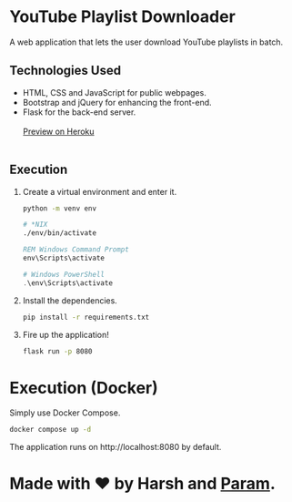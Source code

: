# YouTube Playlist Downloader
A web application that lets the user download
YouTube playlists in batch.

## Technologies Used
* HTML, CSS and JavaScript for public webpages.
* Bootstrap and jQuery for enhancing the front-end.
* Flask for the back-end server.
<br><br>
[Preview on Heroku](https://y-t-downloader.herokuapp.com/)
<br><br>

## Execution
1. Create a virtual environment and enter it.
   ```bash
   python -m venv env
   ```
   ```bash
   # *NIX
   ./env/bin/activate
   ```
   ```cmd
   REM Windows Command Prompt
   env\Scripts\activate
   ```
   ```powershell
   # Windows PowerShell
   .\env\Scripts\activate
   ```
2. Install the dependencies.
   ```bash
   pip install -r requirements.txt
   ```
3. Fire up the application!
   ```bash
   flask run -p 8080
   ```

# Execution (Docker)
Simply use Docker Compose.
```bash
docker compose up -d
```

The application runs on http://localhost:8080 by default.

# Made with ❤ by Harsh and [Param](https://www.paramsid.com).
